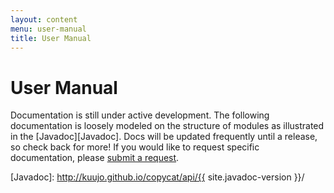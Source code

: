 ```yaml
---
layout: content
menu: user-manual
title: User Manual
---
```


# User Manual

Documentation is still under active development. The following documentation is loosely modeled on the structure of modules as illustrated in the [Javadoc][Javadoc]. Docs will be updated frequently until a release, so check back for more! If you would like to request specific documentation, please [submit a request](http://github.com/kuujo/copycat/issues).

[Javadoc]: http://kuujo.github.io/copycat/api/{{ site.javadoc-version }}/